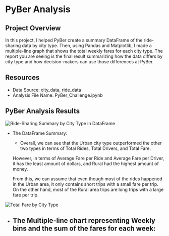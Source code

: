 # PyBer Analysis

## Project Overview

In this project, I helped PyBer create a summary DataFrame of the ride-sharing data by city type. Then, using Pandas and Matplotlib, I made a multiple-line graph that shows the total weekly fares for each city type. The report you are seeing is the final result summarizing how the data differs by city type and how decision-makers can use those differences at PyBer.


## Resources
- Data Source: city_data, ride_data
- Analysis File Name: PyBer_Challenge.ipynb

## PyBer Analysis Results

![Ride-Sharing Summary by City Type in DataFrame](Resource/DataFrame_CityTypeSummary.png)
- The DataFrame Summary:
    - Overall, we can see that the Urban city type outperformed the other two types in terms of Total Rides, Total Drivers, and Total Fare.
    
    However, in terms of Average Fare per Ride and Average Fare per Driver, it has the least amount of dollars, and Rural had the highest amount of money.
    
    From this, we can assume that even though most of the rides happened in the Urban area, it only contains short trips with a small fare per trip. On the other hand, most of the Rural area trips are long trips with a large fare per trip.

![Total Fare by City Type](Resource/TotalFareByCityType.png)
- The Multiple-line chart representing Weekly bins and the sum of the fares for each week:
    -
